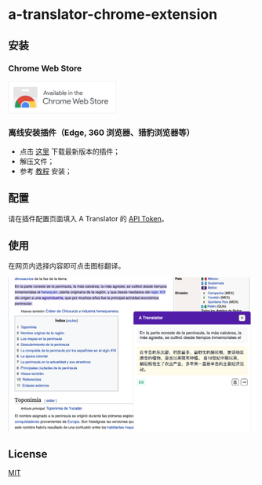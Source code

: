 # a-translator-chrome-extension

## 安装

### Chrome Web Store

[<img src="./assets/store.png" width=220>](https://chrome.google.com/webstore/detail/a-translator/bpcbgnkijachkbknbhjmijehipcphndd)

### 离线安装插件（Edge, 360 浏览器、猎豹浏览器等）

- 点击 [这里](https://github.com/geekdada/a-translator-chrome-extension/releases/latest/download/extension.zip) 下载最新版本的插件；
- 解压文件；
- 参考 [教程](https://www.notion.so/geekdada/6b5d9c86e9654681b30df86ca242876c) 安装；

## 配置

请在插件配置页面填入 A Translator 的 [API Token](https://a-translator.royli.dev/dashboard/profile)。

## 使用

在网页内选择内容即可点击图标翻译。

![](./assets/screenshot.png)

## License

[MIT](./LICENSE)

